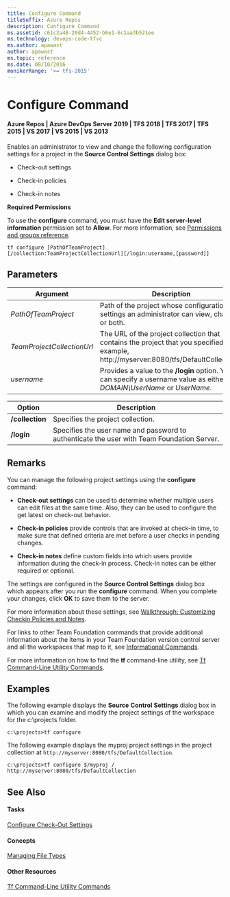 ```yaml
---
title: Configure Command
titleSuffix: Azure Repos
description: Configure Command
ms.assetid: c61c2a48-20d4-4452-b6e1-6c1aa3b521ee
ms.technology: devops-code-tfvc
ms.author: apawast
author: apawast
ms.topic: reference
ms.date: 08/10/2016
monikerRange: '>= tfs-2015'
---
```


# Configure Command

#### Azure Repos | Azure DevOps Server 2019 | TFS 2018 | TFS 2017 | TFS 2015 | VS 2017 | VS 2015 | VS 2013

Enables an administrator to view and change the following configuration settings for a project in the **Source Control Settings** dialog box:

* Check-out settings

* Check-in policies

* Check-in notes

**Required Permissions**

To use the **configure** command, you must have the **Edit server-level information** permission set to **Allow**. For more information, see [Permissions and groups reference](../../organizations/security/permissions.md).

```
tf configure [PathOfTeamProject] [/collection:TeamProjectCollectionUrl][/login:username,[password]]
```

## Parameters

| **Argument**               | **Description**                                                                                                                           |
| -------------------------- | ----------------------------------------------------------------------------------------------------------------------------------------- |
| _PathOfTeamProject_        | Path of the project whose configuration settings an administrator can view, change, or both.                                              |
| _TeamProjectCollectionUrl_ | The URL of the project collection that contains the project that you specified (for example, http://myserver:8080/tfs/DefaultCollection). |
| _username_                 | Provides a value to the **/login** option. You can specify a username value as either _DOMAIN\UserName_ or _UserName._                    |

| **Option**      | **Description**                                                                            |
| --------------- | ------------------------------------------------------------------------------------------ |
| **/collection** | Specifies the project collection.                                                          |
| **/login**      | Specifies the user name and password to authenticate the user with Team Foundation Server. |

## Remarks

You can manage the following project settings using the **configure** command:

* **Check-out settings** can be used to determine whether multiple users can edit files at the same time. Also, they can be used to configure the get latest on check-out behavior.

* **Check-in policies** provide controls that are invoked at check-in time, to make sure that defined criteria are met before a user checks in pending changes.

* **Check-in notes** define custom fields into which users provide information during the check-in process. Check-in notes can be either required or optional.

The settings are configured in the **Source Control Settings** dialog box which appears after you run the **configure** command. When you complete your changes, click **OK** to save them to the server.

For more information about these settings, see [Walkthrough: Customizing Checkin Policies and Notes](https://msdn.microsoft.com/library/ms181281).

For links to other Team Foundation commands that provide additional information about the items in your Team Foundation version control server and all the workspaces that map to it, see [Informational Commands](https://msdn.microsoft.com/library/ms181450).

For more information on how to find the **tf** command-line utility, see [Tf Command-Line Utility Commands](https://msdn.microsoft.com/library/z51z7zy0).

## Examples

The following example displays the **Source** **Control** **Settings** dialog box in which you can examine and modify the project settings of the workspace for the c:\\projects folder.

```
c:\projects>tf configure
```

The following example displays the myproj project settings in the project collection at `http://myserver:8080/tfs/DefaultCollection`.

```
c:\projects>tf configure $/myproj / http://myserver:8080/tfs/DefaultCollection
```

## See Also

#### Tasks

[Configure Check-Out Settings](configure-check-out-settings.md)

#### Concepts

[Managing File Types](/azure/devops/server/admin/manage-file-types)

#### Other Resources

[Tf Command-Line Utility Commands](https://msdn.microsoft.com/library/z51z7zy0)

